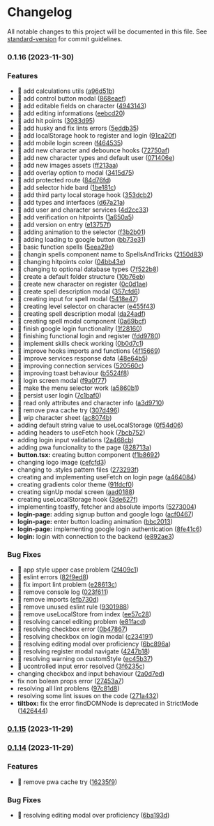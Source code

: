 # Changelog

All notable changes to this project will be documented in this file. See [standard-version](https://github.com/conventional-changelog/standard-version) for commit guidelines.

### 0.1.16 (2023-11-30)


### Features

* 🎸 add calculations utils ([a96d51b](https://github.com/jordaoqualho/dungeon-of-aurora-front/commit/a96d51b9b75eaaa9aa8bf39abcdca5d226acaf75))
* 🎸 add control button modal ([868eaef](https://github.com/jordaoqualho/dungeon-of-aurora-front/commit/868eaef50284ff71342b566383f59bc7631c348e))
* 🎸 add editable fields on character ([4943143](https://github.com/jordaoqualho/dungeon-of-aurora-front/commit/4943143933dacfd07c47f05296c8fb34993d5c05))
* 🎸 add editing informations ([eebcd20](https://github.com/jordaoqualho/dungeon-of-aurora-front/commit/eebcd2014f9deca1c2cf95b0bd4972bbcf7a1f47))
* 🎸 add hit points ([3083d95](https://github.com/jordaoqualho/dungeon-of-aurora-front/commit/3083d952ca1bb51525ad1019ee7e024540de9c1e))
* 🎸 add husky and fix lints errors ([5eddb35](https://github.com/jordaoqualho/dungeon-of-aurora-front/commit/5eddb3506201c1a71612741656728e1cd08a8c56))
* 🎸 add localStorage hook to register and login ([91ca20f](https://github.com/jordaoqualho/dungeon-of-aurora-front/commit/91ca20f33d3c2b9acbed46b9acc878c2374f0385))
* 🎸 add mobile login screen ([f464535](https://github.com/jordaoqualho/dungeon-of-aurora-front/commit/f4645356f326711f454040ca0f92df3c80b96520))
* 🎸 add new character and debounce hooks ([72750af](https://github.com/jordaoqualho/dungeon-of-aurora-front/commit/72750af0d2f3ef65e83aba5e6514d2f1c3d6818f))
* 🎸 add new character types and default user ([071406e](https://github.com/jordaoqualho/dungeon-of-aurora-front/commit/071406edc817c68c982385652b99cd775aed6877))
* 🎸 add new images assets ([ff213aa](https://github.com/jordaoqualho/dungeon-of-aurora-front/commit/ff213aa6e23a0d3328be34450cb0af978652ca29))
* 🎸 add overlay option to modal ([3415d75](https://github.com/jordaoqualho/dungeon-of-aurora-front/commit/3415d757ffae999594b0de1327aa1e2b4792e67e))
* 🎸 add protected route ([84d76fd](https://github.com/jordaoqualho/dungeon-of-aurora-front/commit/84d76fdd7eeb26153b3be752128d557a477156a5))
* 🎸 add selector hide bard ([1be181c](https://github.com/jordaoqualho/dungeon-of-aurora-front/commit/1be181c0a54e0adef06782bc6f6194aed8eb3e25))
* 🎸 add third party local storage hook ([353dcb2](https://github.com/jordaoqualho/dungeon-of-aurora-front/commit/353dcb28a2053c3848f5b94bda8787a1b7367e27))
* 🎸 add types and interfaces ([d67a21a](https://github.com/jordaoqualho/dungeon-of-aurora-front/commit/d67a21a1eb99ae304c40f583403cec6bc15c2fbd))
* 🎸 add user and character services ([4d2cc33](https://github.com/jordaoqualho/dungeon-of-aurora-front/commit/4d2cc332fa78f310ea28c1eb5114ae2d950c8233))
* 🎸 add verification on hitpoints ([1a650a5](https://github.com/jordaoqualho/dungeon-of-aurora-front/commit/1a650a55d38d2826244f14a1fa85d9f107a0180e))
* 🎸 add version on entry ([e13757f](https://github.com/jordaoqualho/dungeon-of-aurora-front/commit/e13757fdbc843e7cbabf8186bd584ff355cbbca0))
* 🎸 adding animation to the selector ([f3b2b01](https://github.com/jordaoqualho/dungeon-of-aurora-front/commit/f3b2b0186c3688acb1ab8a8283128558e2550f2e))
* 🎸 adding loading to google button ([bb73e31](https://github.com/jordaoqualho/dungeon-of-aurora-front/commit/bb73e31767ae6c76870d6315932d960eff745380))
* 🎸 basic function spells ([5eea29e](https://github.com/jordaoqualho/dungeon-of-aurora-front/commit/5eea29e1d50a726bdebb30c6363a38920e3ba482))
* 🎸 changin spells component name to SpellsAndTricks ([2150d83](https://github.com/jordaoqualho/dungeon-of-aurora-front/commit/2150d832fc4a992664dab098511564eb46a04464))
* 🎸 changing hitpoints color ([04bb43e](https://github.com/jordaoqualho/dungeon-of-aurora-front/commit/04bb43ee883af0b5cf1fe40cf7a855430ad4557d))
* 🎸 changing to optional database types ([7f522b8](https://github.com/jordaoqualho/dungeon-of-aurora-front/commit/7f522b86ebfdb3c71d75981343a66fe529f0bf7f))
* 🎸 create a default folder structure ([10b76eb](https://github.com/jordaoqualho/dungeon-of-aurora-front/commit/10b76eb5125c69af21abfd4ec11b491537c3dcfd))
* 🎸 create new character on register ([0c0d1ae](https://github.com/jordaoqualho/dungeon-of-aurora-front/commit/0c0d1ae399c4b3741974564b09d5cf85b2189360))
* 🎸 create spell description modal ([357cfd6](https://github.com/jordaoqualho/dungeon-of-aurora-front/commit/357cfd62e20ba00b115a96b78cb74c2b696cf078))
* 🎸 creating input for spell modal ([5418e47](https://github.com/jordaoqualho/dungeon-of-aurora-front/commit/5418e472aef30d467acdcb1e9aea1647e838b982))
* 🎸 creating level selector on character ([e455f43](https://github.com/jordaoqualho/dungeon-of-aurora-front/commit/e455f43e6db9d0f8634d3efb7eb53ac6eedac65c))
* 🎸 creating spell description modal ([da24adf](https://github.com/jordaoqualho/dungeon-of-aurora-front/commit/da24adf1379ee1bb1c579cecb15ce0bf327987da))
* 🎸 creating spell modal component ([0a69bcf](https://github.com/jordaoqualho/dungeon-of-aurora-front/commit/0a69bcfc4694cdabb64e273e1d1e3b184979fc18))
* 🎸 finish google login functionality ([1f28160](https://github.com/jordaoqualho/dungeon-of-aurora-front/commit/1f2816094a82f82b70defbef989b22c745e80e4f))
* 🎸 finishing functional login and register ([fdd9780](https://github.com/jordaoqualho/dungeon-of-aurora-front/commit/fdd9780027de7fea1102d9e74dfb1a975ce34a51))
* 🎸 implement skills check working ([0b0d7c1](https://github.com/jordaoqualho/dungeon-of-aurora-front/commit/0b0d7c128d9186cbbad502fcc1e3d9796a058933))
* 🎸 improve hooks imports and functions ([4f15669](https://github.com/jordaoqualho/dungeon-of-aurora-front/commit/4f1566939ea7a640c740eda1b3b119369503b25f))
* 🎸 improve services response data ([48e64b5](https://github.com/jordaoqualho/dungeon-of-aurora-front/commit/48e64b55811d8f9813e1c4185ff5e9e5b62ad2ad))
* 🎸 improving connection services ([520560c](https://github.com/jordaoqualho/dungeon-of-aurora-front/commit/520560c9accd49124fa7381765badabe05b7b20d))
* 🎸 improving toast behaviour ([b5524f8](https://github.com/jordaoqualho/dungeon-of-aurora-front/commit/b5524f866172175d29083936dc9a594c230fb814))
* 🎸 login screen modal ([f9a0f77](https://github.com/jordaoqualho/dungeon-of-aurora-front/commit/f9a0f77299950ffd9a63aae8f17a6f4a812f003a))
* 🎸 make the menu selector work ([a5860b1](https://github.com/jordaoqualho/dungeon-of-aurora-front/commit/a5860b1e9f856bc02ec96a7229ef88647b5c4021))
* 🎸 persist user login ([7c1baf0](https://github.com/jordaoqualho/dungeon-of-aurora-front/commit/7c1baf0105d548f32515cf5e6d81c8b532ae2693))
* 🎸 read only attributes and character info ([a3d9710](https://github.com/jordaoqualho/dungeon-of-aurora-front/commit/a3d9710cd0b730a891e185782315fcd0064af9b3))
* 🎸 remove pwa cache try ([307d496](https://github.com/jordaoqualho/dungeon-of-aurora-front/commit/307d4967a4a4f85d58f8905b5252c2c5b72f338b))
* 🎸 wip character sheet ([ac8074b](https://github.com/jordaoqualho/dungeon-of-aurora-front/commit/ac8074b9b98371f48453e762d8bda9786920dd3a))
* adding default string value to useLocalStorage ([0f54d06](https://github.com/jordaoqualho/dungeon-of-aurora-front/commit/0f54d0656d528a58accf86580683b1e3504ab6dd))
* adding headers to useFetch hook ([7bcb752](https://github.com/jordaoqualho/dungeon-of-aurora-front/commit/7bcb7527fa27df2b228d17b091facbbf7fa18530))
* adding login input validations ([2a468cb](https://github.com/jordaoqualho/dungeon-of-aurora-front/commit/2a468cbae1fab79c300239b4bd71c32b6738a552))
* adding pwa funcionality to the page ([828713a](https://github.com/jordaoqualho/dungeon-of-aurora-front/commit/828713aed3c3c7d3fe503e6c53a9cf90d15365f2))
* **button.tsx:** creating button component ([f1b8692](https://github.com/jordaoqualho/dungeon-of-aurora-front/commit/f1b86928079638a804d861f0d6d5135b19a691f5))
* changing logo image ([cefcfd3](https://github.com/jordaoqualho/dungeon-of-aurora-front/commit/cefcfd3a5151ead3b35d69bc0d792593ef2e5502))
* changing to .styles pattern files ([273293f](https://github.com/jordaoqualho/dungeon-of-aurora-front/commit/273293f76eb5648a1751106b82720176684aa808))
* creating and implementing useFetch on login page ([a464084](https://github.com/jordaoqualho/dungeon-of-aurora-front/commit/a46408463a631aa2689770418495b174b9391c26))
* creating gradients color theme ([91fdcf0](https://github.com/jordaoqualho/dungeon-of-aurora-front/commit/91fdcf07da1a8dcc095b4d6b5a0998adb014a32e))
* creating signUp modal screen ([aad0188](https://github.com/jordaoqualho/dungeon-of-aurora-front/commit/aad0188270601ae145a56fa23b3fb707b4654dd0))
* creating useLocalStorage hook ([3de627f](https://github.com/jordaoqualho/dungeon-of-aurora-front/commit/3de627f6461477ba8140d132c722b388ed794f47))
* implementing toastfy, fetcher and absolute imports ([5273004](https://github.com/jordaoqualho/dungeon-of-aurora-front/commit/52730049b8630470323e0c9037325ef97d21c04f))
* **login-page:** adding signup button and google logo ([acf0467](https://github.com/jordaoqualho/dungeon-of-aurora-front/commit/acf046710faa7bed73652d61455b2d7709764d0d))
* **login-page:** enter button loading animation ([bbc2013](https://github.com/jordaoqualho/dungeon-of-aurora-front/commit/bbc20132c2f57855ee68f6a9344ca8c1b8af2f0a))
* **login-page:** implementing google login authentication ([8fe41c6](https://github.com/jordaoqualho/dungeon-of-aurora-front/commit/8fe41c6983d122f7c8e044c82e020fd7189c74dc))
* **login:** login with connection to the backend ([e892ae3](https://github.com/jordaoqualho/dungeon-of-aurora-front/commit/e892ae36cac2e3f82d219eefc4cf36b1edbb8171))


### Bug Fixes

* 🐛 app style upper case problem ([2f409c1](https://github.com/jordaoqualho/dungeon-of-aurora-front/commit/2f409c10dacd06ef081af4c3f30e0bcfbd9e2f06))
* 🐛 eslint errors ([82f9ed8](https://github.com/jordaoqualho/dungeon-of-aurora-front/commit/82f9ed833fef43698dfe6e19ecdefa4175a0a694))
* 🐛 fix import lint problem ([e28613c](https://github.com/jordaoqualho/dungeon-of-aurora-front/commit/e28613c0251fd233e4a62f65bac58184aec48daf))
* 🐛 remove console log ([023f611](https://github.com/jordaoqualho/dungeon-of-aurora-front/commit/023f61169d0b55cd368069972bb2636df9c51a3b))
* 🐛 remove imports ([efb730d](https://github.com/jordaoqualho/dungeon-of-aurora-front/commit/efb730d2b325023ad92caa793775033881e9175c))
* 🐛 remove unused eslint rule ([9301988](https://github.com/jordaoqualho/dungeon-of-aurora-front/commit/9301988933f02bd47a539e84117390255d09c711))
* 🐛 remove useLocalStore from index ([ee57c28](https://github.com/jordaoqualho/dungeon-of-aurora-front/commit/ee57c28a90048522f047526c29b9fad2604e7d09))
* 🐛 resolving cancel editing problem ([e81facd](https://github.com/jordaoqualho/dungeon-of-aurora-front/commit/e81facd70122e59d871e16c7d3354ea3c6fc7643))
* 🐛 resolving checkbox error ([0b47867](https://github.com/jordaoqualho/dungeon-of-aurora-front/commit/0b4786743698f19132815385c7d9b5a76211e304))
* 🐛 resolving checkbox on login modal ([c234191](https://github.com/jordaoqualho/dungeon-of-aurora-front/commit/c234191b4537b4d66777ed8cfca7c4caedf865ca))
* 🐛 resolving editing modal over proficiency ([6bc896a](https://github.com/jordaoqualho/dungeon-of-aurora-front/commit/6bc896a1130ba86f52dbe042b1e8155bfbf5bb98))
* 🐛 resolving register modal navigate ([4247b18](https://github.com/jordaoqualho/dungeon-of-aurora-front/commit/4247b18acaae0b43eba53a54a25da1c9a3e2fbb2))
* 🐛 resolving warning on customStyle ([ec45b37](https://github.com/jordaoqualho/dungeon-of-aurora-front/commit/ec45b37b6bd3a710cdbf0473b178a0c1c290c6fe))
* 🐛 ucontrolled input error resolved ([3f6235c](https://github.com/jordaoqualho/dungeon-of-aurora-front/commit/3f6235cf4bc57f03f768614bd342e7a53296f9f7))
* changing checkbox and input behaviour ([2a0d7ed](https://github.com/jordaoqualho/dungeon-of-aurora-front/commit/2a0d7ede16d24c6b8ca0e455c6d59c7407a4ac9d))
* fix non bolean props error ([27453a7](https://github.com/jordaoqualho/dungeon-of-aurora-front/commit/27453a713c2234efc1efadfeae2cce4fd3984541))
* resolving all lint problens ([97c81d8](https://github.com/jordaoqualho/dungeon-of-aurora-front/commit/97c81d84f880b2b613d59201f7e13a53afac959a))
* resolving some lint issues on the code ([271a432](https://github.com/jordaoqualho/dungeon-of-aurora-front/commit/271a432020997c998b2081b2794ff2cf3d494bd8))
* **tiltbox:** fix the error findDOMNode is deprecated in StrictMode ([1426444](https://github.com/jordaoqualho/dungeon-of-aurora-front/commit/1426444c7027e8d951fa6c3e6e036dcfa4374d05))

### [0.1.15](https://github.com/jordaoqualho/dungeon-of-aurora-front/compare/v0.1.14...v0.1.15) (2023-11-29)

### [0.1.14](https://github.com/jordaoqualho/dungeon-of-aurora-front/compare/v0.1.13...v0.1.14) (2023-11-29)


### Features

* 🎸 remove pwa cache try ([16235f9](https://github.com/jordaoqualho/dungeon-of-aurora-front/commit/16235f9c83f31c9edf8c31520c602b49613604cf))


### Bug Fixes

* 🐛 resolving editing modal over proficiency ([6ba193d](https://github.com/jordaoqualho/dungeon-of-aurora-front/commit/6ba193d853dbe9a83b9687738ed3079a02677bbc))
